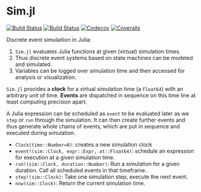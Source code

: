# Sim.jl

[![Build Status](https://travis-ci.com/pbayer/Sim.jl.svg?branch=master)](https://travis-ci.com/pbayer/Sim.jl)
[![Build Status](https://ci.appveyor.com/api/projects/status/github/pbayer/Sim.jl?svg=true)](https://ci.appveyor.com/project/pbayer/Sim-jl)
[![Codecov](https://codecov.io/gh/pbayer/Sim.jl/branch/master/graph/badge.svg)](https://codecov.io/gh/pbayer/Sim.jl)
[![Coveralls](https://coveralls.io/repos/github/pbayer/Sim.jl/badge.svg?branch=master)](https://coveralls.io/github/pbayer/Sim.jl?branch=master)

Discrete event simulaition in Julia:

1. `Sim.jl` evaluates Julia functions at given (virtual) simulation times.
2. Thus discrete event systems based on state machines can be modeled and simulated.
3. Variables can be logged over simulation time and then accessed for
analysis or visualization.

`Sim.jl` provides a **clock** for a virtual simulation time  (a `Float64`) with an arbitrary unit of time. **Events** are dispatched in sequence on this time line at least computing precision apart.

A Julia expression can be scheduled as `event` to be evaluated later as we `step` or `run` through the simulation. It can then create further events and thus generate whole chains of events, which are put in sequence and executed  during simulation.

- `Clock(time::Number=0)`: creates a new simulation clock
- `event!(sim::Clock, expr::Expr, at::Float64)`: schedule an expression for execution at a given simulation time.
- `run!(sim::Clock, duration::Number)`: Run a simulation for a given duration. Call all scheduled events in that timeframe.
- `step!(sim::Clock)`: Take one simulation step, execute the next event.
- `now(sim::Clock)`: Return the current simulation time.
